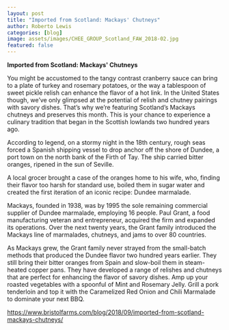 ```yaml
---
layout: post
title: "Imported from Scotland: Mackays' Chutneys"
author: Roberto Lewis
categories: [blog]
image: assets/images/CHEE_GROUP_Scotland_FAW_2018-02.jpg
featured: false
---
```


**Imported from Scotland: Mackays' Chutneys**

You might be accustomed to the tangy contrast cranberry sauce can bring to a plate of turkey and rosemary potatoes, or the way a tablespoon of sweet pickle relish can enhance the flavor of a hot link. In the United States though, we’ve only glimpsed at the potential of relish and chutney pairings with savory dishes. That’s why we’re featuring Scotland’s Mackays chutneys and preserves this month. This is your chance to experience a culinary tradition that began in the Scottish lowlands two hundred years ago.

According to legend, on a stormy night in the 18th century, rough seas forced a Spanish shipping vessel to drop anchor off the shore of Dundee, a port town on the north bank of the Firth of Tay. The ship carried bitter oranges, ripened in the sun of Seville.

A local grocer brought a case of the oranges home to his wife, who, finding their flavor too harsh for standard use, boiled them in sugar water and created the first iteration of an iconic recipe: Dundee marmalade.

Mackays, founded in 1938, was by 1995 the sole remaining commercial supplier of Dundee marmalade, employing 16 people. Paul Grant, a food manufacturing veteran and entrepreneur, acquired the firm and expanded its operations. Over the next twenty years, the Grant family introduced the Mackays line of marmalades, chutneys, and jams to over 80 countries.

As Mackays grew, the Grant family never strayed from the small-batch methods that produced the Dundee flavor two hundred years earlier. They still bring their bitter oranges from Spain and slow-boil them in steam-heated copper pans. They have developed a range of relishes and chutneys that are perfect for enhancing the flavor of savory dishes. Amp up your roasted vegetables with a spoonful of Mint and Rosemary Jelly. Grill a pork tenderloin and top it with the Caramelized Red Onion and Chili Marmalade to dominate your next BBQ.



https://www.bristolfarms.com/blog/2018/09/imported-from-scotland-mackays-chutneys/
